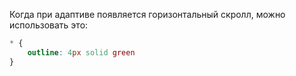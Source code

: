 Когда при адаптиве появляется горизонтальный скролл, можно использовать это:
```CSS
* {
	outline: 4px solid green 
}
```